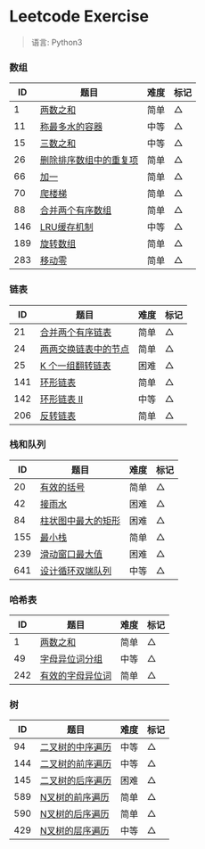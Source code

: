 # Leetcode Exercise

> 语言: Python3

### 数组

ID   | 题目                                         |  难度  |  标记 
--   |--                                           |--     |--
1    | [两数之和](1_two_sum)                          | 简单   |  △
11   | [称最多水的容器](11_container_with_most_water) | 中等   |  △
15   | [三数之和](15_3sum)                           | 中等   |  △
26   | [删除排序数组中的重复项](26_remove_duplicates_from_sorted_array) | 简单   |  △
66   | [加一](66_plus_one)                           | 简单   |  △
70   | [爬楼梯](70_climbing_stairs)                  | 简单   |  △
88   | [合并两个有序数组](88_merge_sorted_array)       | 简单   |  △
146  | [LRU缓存机制](146_lru_cache)                  | 中等   |  △
189  | [旋转数组](189_rotate_array)                    | 简单   |  △
283  | [移动零](283_move_zeroes)                     | 简单   |  △


### 链表

ID   | 题目                                           |  难度  |  标记 
--   |--                                              |--     |--
21   |  [合并两个有序链表](21_merge_two_sorted_lists)    | 简单   |  △
24   |  [两两交换链表中的节点](24_swap_nodes_in_pairs)   | 简单   |  △
25   |  [K 个一组翻转链表](25_reverse_nodes_in_k_group) | 困难   |  △
141  |  [环形链表](141_linked_list_cycle)              | 简单   |  △
142  |  [环形链表 II](142_linked_list_cycle_2)         | 中等   |  △
206  |  [反转链表](206_reverse_linked_list)            | 简单   |  △
 
 
### 栈和队列

ID   | 题目                                           |  难度  |  标记 
--   |--                                              |--     |--
20   |  [有效的括号](20_valid_parentheses)              | 简单   |  △
42   |  [接雨水](42_trapping_rain_water)               | 困难   |  △
84   |  [柱状图中最大的矩形](84_largest_rectangle_in_histogram)   | 困难   |  △
155  |  [最小栈](155_min_stack)                        | 简单   |  △
239  |  [滑动窗口最大值](239_sliding_window_maximum)    | 困难   |  △
641  |  [设计循环双端队列](641_design_circular_deque)    | 中等   |  △


### 哈希表

ID   | 题目                                           |  难度  |  标记 
--   |--                                              |--     |--
1    | [两数之和](1_two_sum)                          | 简单   |  △
49  |  [字母异位词分组](49_group_anagrams)              | 中等   |  △
242  |  [有效的字母异位词](242_valid_anagram)           | 简单   |  △


### 树

ID   | 题目                                           |  难度  |  标记 
--   |--                                              |--     |--
94   | [二叉树的中序遍历](94_binary_tree_inorder_traversal)  | 中等   |  △
144  | [二叉树的前序遍历](144_binary_tree_preorder_traversal) | 中等   |  △
145  | [二叉树的后序遍历](145_binary_tree_postorder_traversal) | 困难   |  △
589  | [N叉树的前序遍历](589_n_ary_tree_preorder_traversal) | 简单   |  △
590  | [N叉树的后序遍历](590_n_ary_tree_postorder_traversal) | 简单   |  △
429  | [N叉树的层序遍历](429_n_ary_tree_level_order_traversal) | 中等   |  △